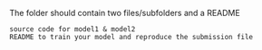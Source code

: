 The folder should contain two files/subfolders and a README 

    source code for model1 & model2
    README to train your model and reproduce the submission file
